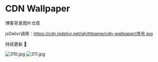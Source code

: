 # CDN Wallpaper

博客背景图片仓库

jsDelivr调用：https://cdn.jsdelivr.net/gh/htname/cdn-wallpaper/序号.jpg

持续更新 🤣

![310.jpg](https://cdn.jsdelivr.net/gh/htname/cdn-wallpaper/310.jpg)
![311.jpg](https://cdn.jsdelivr.net/gh/htname/cdn-wallpaper/311.jpg)
